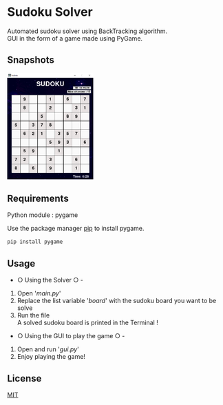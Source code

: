 # Sudoku Solver

Automated sudoku solver using BackTracking algorithm.\
GUI in the form of a game made using PyGame.

## Snapshots

<img src="images\snap.PNG" width="200">

## Requirements

Python module : pygame

Use the package manager [pip](https://pip.pypa.io/en/stable/) to install pygame.

```bash
pip install pygame
```

## Usage

- ○ Using the Solver ○ -

1. Open '_main.py_'
2. Replace the list variable '_board_' with the sudoku board you want to be solve
3. Run the file\
   A solved sudoku board is printed in the Terminal !

- ○ Using the GUI to play the game ○ -

1. Open and run '_gui.py_'
2. Enjoy playing the game!

## License

[MIT](https://choosealicense.com/licenses/mit/)
